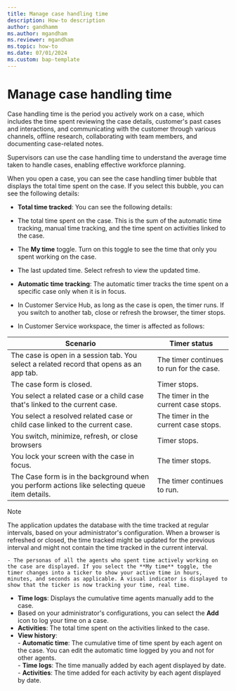 ```yaml
---
title: Manage case handling time
description: How-to description
author: gandhamm 
ms.author: mgandham
ms.reviewer: mgandham
ms.topic: how-to 
ms.date: 07/01/2024 
ms.custom: bap-template 
---
```


# Manage case handling time

Case handling time is the period you actively work on a case, which includes the time spent reviewing the case details, customer's past cases and interactions, and communicating with the customer through various channels, offline research, collaborating with team members, and documenting case-related notes. 

Supervisors can use the case handling time to understand the average time taken to handle cases, enabling effective workforce planning.

When you open a case, you can see the case handling timer bubble that displays the total time spent on the case. If you select this bubble, you can see the following details:

- **Total time tracked**: You can see the following details:
-  The total time spent on the case. This is the sum of the automatic time tracking, manual time tracking, and the time spent on activities linked to the case. 
- The **My time** toggle. Turn on this toggle to see the time that only you spent working on the case.
- The last updated time. Select refresh to view the updated time.

- **Automatic time tracking**: The automatic timer tracks the time spent on a specific case only when it is in focus. 
- In Customer Service Hub, as long as the case is open, the timer runs. If you switch to another tab, close or refresh the browser, the timer stops.
- In Customer Service workspace, the timer is affected as follows:<br>
    
| Scenario                                                                                           | Timer status                                     |
| -------------------------------------------------------------------------------------------------- | -------------------------------------------------- |
| The case is open in a session tab. You select a related record that opens as an app tab.           | The timer continues to run for the case.           |
| The case form is closed.                                                                           | Timer stops.                                       |
| You select a related case or a child case that's linked to the current case.                       | The timer in the current case stops.               |
| You select a resolved related case or child case linked to the current case.                       | The timer in the current case stops.               |
| You switch, minimize, refresh, or close browsers                                                   | Timer stops.                                       |
| You lock your screen with the case in focus.                                                       | The timer stops.                                   |
| The Case form is in the background when you perform actions like selecting queue item details.     | The timer continues to run.                        |
   
 > [!NOTE]
> The application updates the database with the time tracked at regular intervals, based on your administrator's configuration. When a browser is refreshed or closed, the time tracked might be updated for the previous interval and might not contain the time tracked in the current interval.
     
    - The personas of all the agents who spent time actively working on the case are displayed. If you select the **My time** toggle, the timer changes into a ticker to show your active time in hours, minutes, and seconds as applicable. A visual indicator is displayed to show that the ticker is now tracking your time, real time. 
 
- **Time logs**: Displays the cumulative time agents manually add to the case. 
 - Based on your administrator's configurations, you can select the **Add** icon to log your time on a case.
- **Activities**: The total time spent on the activities linked to the case.
- **View history**:<br>
      - **Automatic time**: The cumulative time of time spent by each agent on the case. You can edit the automatic time logged by you and not for other agents.<br>
      - **Time logs**: The time manually added by each agent displayed by date.<br>
      - **Activities**: The time added for each activity by each agent displayed by date.<br>


